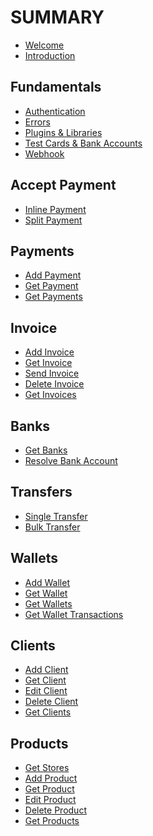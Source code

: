# SUMMARY

* [Welcome]()
* [Introduction](../introduction.md)

## Fundamentals

* [Authentication](../authentication.md)
* [Errors](../errors.md)
* [Plugins & Libraries](../community-libraries.md)
* [Test Cards & Bank Accounts](../test-cards-and-bank-accounts.md)
* [Webhook](../webhook.md)

## Accept Payment

* [Inline Payment](../accept-payment/inline-payment.md)
* [Split Payment](../accept-payment/split-payment.md)

## Payments

* [Add Payment](../add-payment.md)
* [Get Payment](../get-payment.md)
* [Get Payments](../get-payment-history.md)

## Invoice

* [Add Invoice](../invoice/add-invoice.md)
* [Get Invoice]()
* [Send Invoice]()
* [Delete Invoice](invoice/delete-invoice.md)
* [Get Invoices](invoice/get-invoice-history.md)

## Banks

* [Get Banks](banks/get-banks.md)
* [Resolve Bank Account]()

## Transfers

* [Single Transfer]()
* [Bulk Transfer](transfers/withdraw-from-wallet-bulk.md)

## Wallets

* [Add Wallet](wallets/add-wallet.md)
* [Get Wallet](wallets/get-wallet.md)
* [Get Wallets](wallets/get-wallets.md)
* [Get Wallet Transactions]()

## Clients

* [Add Client]()
* [Get Client](client/get-client.md)
* [Edit Client]()
* [Delete Client](client/delete-client.md)
* [Get Clients](client/get-clients.md)

## Products

* [Get Stores](products/get-stores.md)
* [Add Product](products/add-product.md)
* [Get Product](products/get-product.md)
* [Edit Product](products/edit-product.md)
* [Delete Product](products/delete-product.md)
* [Get Products](products/get-products.md)

